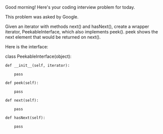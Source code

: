 Good morning! Here's your coding interview problem for today.

This problem was asked by Google.

Given an iterator with methods next() and hasNext(), create 
a wrapper iterator, PeekableInterface, which also implements 
peek(). peek shows the next element that would be returned 
on next().

Here is the interface:

class PeekableInterface(object):

    def __init__(self, iterator):
        
        pass

    def peek(self):
        
        pass

    def next(self):
        
        pass

    def hasNext(self):
        
        pass
